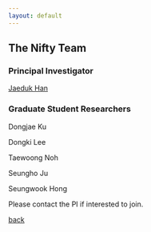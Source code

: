 ```yaml
---
layout: default
---
```


## The Nifty Team

### Principal Investigator
[Jaeduk Han](./people/1_jaedukhan.html)


### Graduate Student Researchers
Dongjae Ku

Dongki Lee

Taewoong Noh

Seungho Ju

Seungwook Hong

Please contact the PI if interested to join.

[back](./)
